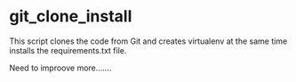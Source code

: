 # git_clone_install

This script clones the code from Git and creates virtualenv at the same time installs the requirements.txt file.

Need to improove more.......
